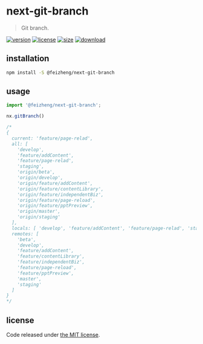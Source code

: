 # next-git-branch
> Git branch.

[![version][version-image]][version-url]
[![license][license-image]][license-url]
[![size][size-image]][size-url]
[![download][download-image]][download-url]

## installation
```bash
npm install -S @feizheng/next-git-branch
```

## usage
```js
import '@feizheng/next-git-branch';

nx.gitBranch()

/*
{
  current: 'feature/page-relad',
  all: [
    'develop',
    'feature/addContent',
    'feature/page-relad',
    'staging',
    'origin/beta',
    'origin/develop',
    'origin/feature/addContent',
    'origin/feature/contentLibrary',
    'origin/feature/independentBiz',
    'origin/feature/page-reload',
    'origin/feature/pptPreview',
    'origin/master',
    'origin/staging'
  ],
  locals: [ 'develop', 'feature/addContent', 'feature/page-relad', 'staging' ],
  remotes: [
    'beta',
    'develop',
    'feature/addContent',
    'feature/contentLibrary',
    'feature/independentBiz',
    'feature/page-reload',
    'feature/pptPreview',
    'master',
    'staging'
  ]
}
*/
```

## license
Code released under [the MIT license](https://github.com/afeiship/next-git-branch/blob/master/LICENSE.txt).

[version-image]: https://img.shields.io/npm/v/@feizheng/next-git-branch
[version-url]: https://npmjs.org/package/@feizheng/next-git-branch

[license-image]: https://img.shields.io/npm/l/@feizheng/next-git-branch
[license-url]: https://github.com/afeiship/next-git-branch/blob/master/LICENSE.txt

[size-image]: https://img.shields.io/bundlephobia/minzip/@feizheng/next-git-branch
[size-url]: https://github.com/afeiship/next-git-branch/blob/master/dist/next-git-branch.min.js

[download-image]: https://img.shields.io/npm/dm/@feizheng/next-git-branch
[download-url]: https://www.npmjs.com/package/@feizheng/next-git-branch
